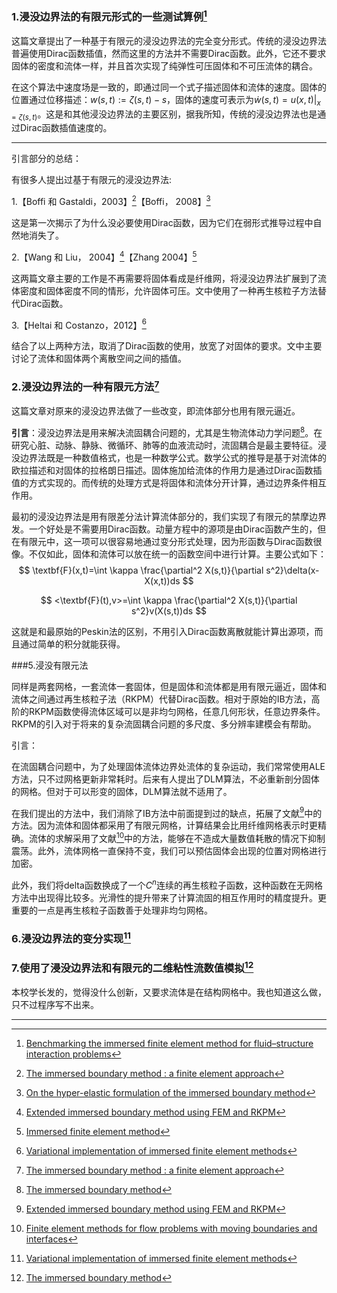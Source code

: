 ### 1.浸没边界法的有限元形式的一些测试算例[^1]

这篇文章提出了一种基于有限元的浸没边界法的完全变分形式。传统的浸没边界法普遍使用Dirac函数插值，然而这里的方法并不需要Dirac函数。此外，它还不要求固体的密度和流体一样，并且首次实现了纯弹性可压固体和不可压流体的耦合。

在这个算法中速度场是一致的，即通过同一个式子描述固体和流体的速度。固体的位置通过位移描述：$w(s,t):=\zeta(s,t)-s$，固体的速度可表示为$\dot{w}(s,t)=u(x,t)|_{x=\zeta(s,t)}$。这是和其他浸没边界法的主要区别，据我所知，传统的浸没边界法也是通过Dirac函数插值速度的。

-----

引言部分的总结：

有很多人提出过基于有限元的浸没边界法:

1.【Boffi 和 Gastaldi，2003】[^2]【Boffi， 2008】[^3]

这是第一次揭示了为什么没必要使用Dirac函数，因为它们在弱形式推导过程中自然地消失了。

2.【Wang 和 Liu， 2004】[^4]【Zhang 2004】[^5]

这两篇文章主要的工作是不再需要将固体看成是纤维网，将浸没边界法扩展到了流体密度和固体密度不同的情形，允许固体可压。文中使用了一种再生核粒子方法替代Dirac函数。

3.【Heltai 和 Costanzo，2012】[^6]

结合了以上两种方法，取消了Dirac函数的使用，放宽了对固体的要求。文中主要讨论了流体和固体两个离散空间之间的插值。

### 2.浸没边界法的一种有限元方法[^2]

这篇文章对原来的浸没边界法做了一些改变，即流体部分也用有限元逼近。

**引言**：浸没边界法是用来解决流固耦合问题的，尤其是生物流体动力学问题[^7]。在研究心脏、动脉、静脉、微循环、肺等的血液流动时，流固耦合是最主要特征。浸没边界法既是一种数值格式，也是一种数学公式。数学公式的推导是基于对流体的欧拉描述和对固体的拉格朗日描述。固体施加给流体的作用力是通过Dirac函数插值的方式实现的。而传统的处理方式是将固体和流体分开计算，通过边界条件相互作用。

最初的浸没边界法是用有限差分法计算流体部分的，我们实现了有限元的禁摩边界发。一个好处是不需要用Dirac函数。动量方程中的源项是由Dirac函数产生的，但在有限元中，这一项可以很容易地通过变分形式处理，因为形函数与Dirac函数很像。不仅如此，固体和流体可以放在统一的函数空间中进行计算。主要公式如下：
$$
\textbf{F}(x,t)=\int \kappa \frac{\partial^2 X(s,t)}{\partial s^2}\delta(x-X(x,t))ds
$$

$$
<\textbf{F}(t),v>=\int \kappa \frac{\partial^2 X(s,t)}{\partial s^2}v(X(s,t))ds
$$

这就是和最原始的Peskin法的区别，不用引入Dirac函数离散就能计算出源项，而且通过简单的积分就能获得。

###5.浸没有限元法

同样是两套网格，一套流体一套固体，但是固体和流体都是用有限元逼近，固体和流体之间通过再生核粒子法（RKPM）代替Dirac函数。相对于原始的IB方法，高阶的RKPM函数使得流体区域可以是非均匀网格，任意几何形状，任意边界条件。RKPM的引入对于将来的复杂流固耦合问题的多尺度、多分辨率建模会有帮助。

引言：

在流固耦合问题中，为了处理固体流体边界处流体的复杂运动，我们常常使用ALE方法，只不过网格更新非常耗时。后来有人提出了DLM算法，不必重新剖分固体的网格。但对于可以形变的固体，DLM算法就不适用了。

在我们提出的方法中，我们消除了IB方法中前面提到过的缺点，拓展了文献[^8]中的方法。因为流体和固体都采用了有限元网格，计算结果会比用纤维网格表示时更精确。流体的求解采用了文献[^9]中的方法，能够在不造成大量数值耗散的情况下抑制震荡。此外，流体网格一直保持不变，我们可以预估固体会出现的位置对网格进行加密。

此外，我们将delta函数换成了一个$C^n$连续的再生核粒子函数，这种函数在无网格方法中出现得比较多。光滑性的提升带来了计算流固的相互作用时的精度提升。更重要的一点是再生核粒子函数善于处理非均匀网格。

### 6.浸没边界法的变分实现[^6]





### 7.使用了浸没边界法和有限元的二维粘性流数值模拟[^7]

本校学长发的，觉得没什么创新，又要求流体是在结构网格中。我也知道这么做，只不过程序写不出来。



------
[^1]: [Benchmarking the immersed finite element method for fluid–structure interaction problems](http://www.sciencedirect.com/science/article/pii/s0898122115001078)

[^2]: [The immersed boundary method : a finite element approach](http://www.sciencedirect.com/science/article/pii/B9780080440460503109)

[^3]: [On the hyper-elastic formulation of the immersed boundary method](http://www.sciencedirect.com/science/article/pii/S0045782507003982) 
[^4]: [Extended immersed boundary method using FEM and RKPM](http://www.sciencedirect.com/science/article/pii/S0045782504000258)
[^5]: [Immersed finite element method](http://www.sciencedirect.com/science/article/pii/S0045782504000672)
[^6]: [Variational implementation of immersed finite element methods](http://www.sciencedirect.com/science/article/pii/S0045782512001211)
[^7]: [The immersed boundary method](http://www.ams.org/mathscinet-getitem?mr=2009378)
[^8]:[Extended immersed boundary method using FEM and RKPM](http://www.sciencedirect.com/science/article/pii/S0045782504000258)
[^9]:[Finite element methods for flow problems with moving boundaries and interfaces](http://link.springer.com/article/10.1007/BF02897870)